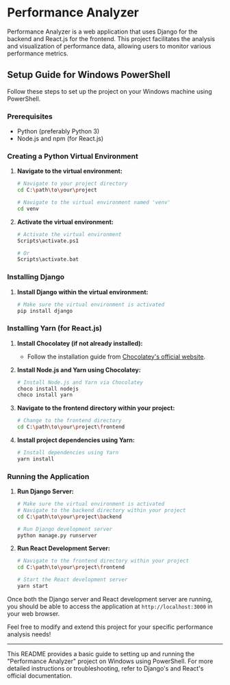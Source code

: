 # Performance Analyzer

Performance Analyzer is a web application that uses Django for the backend and React.js for the frontend. This project facilitates the analysis and visualization of performance data, allowing users to monitor various performance metrics.

## Setup Guide for Windows PowerShell

Follow these steps to set up the project on your Windows machine using PowerShell.

### Prerequisites

- Python (preferably Python 3)
- Node.js and npm (for React.js)

### Creating a Python Virtual Environment

1. **Navigate to the virtual environment:**
   ```bash
   # Navigate to your project directory
   cd C:\path\to\your\project

   # Navigate to the virtual environment named 'venv'
   cd venv
   ```

2. **Activate the virtual environment:**
   ```bash
   # Activate the virtual environment
   Scripts\activate.ps1
   
   # Or
   Scripts\activate.bat
   ```

### Installing Django

1. **Install Django within the virtual environment:**
   ```bash
   # Make sure the virtual environment is activated
   pip install django
   ```

### Installing Yarn (for React.js)

1. **Install Chocolatey (if not already installed):**
   - Follow the installation guide from [Chocolatey's official website](https://chocolatey.org/install).

2. **Install Node.js and Yarn using Chocolatey:**
   ```bash
   # Install Node.js and Yarn via Chocolatey
   choco install nodejs
   choco install yarn
   ```

3. **Navigate to the frontend directory within your project:**
   ```bash
   # Change to the frontend directory
   cd C:\path\to\your\project\frontend
   ```

4. **Install project dependencies using Yarn:**
   ```bash
   # Install dependencies using Yarn
   yarn install
   ```

### Running the Application

1. **Run Django Server:**
   ```bash
   # Make sure the virtual environment is activated
   # Navigate to the backend directory within your project
   cd C:\path\to\your\project\backend

   # Run Django development server
   python manage.py runserver
   ```

2. **Run React Development Server:**
   ```bash
   # Navigate to the frontend directory within your project
   cd C:\path\to\your\project\frontend

   # Start the React development server
   yarn start
   ```

Once both the Django server and React development server are running, you should be able to access the application at `http://localhost:3000` in your web browser.

Feel free to modify and extend this project for your specific performance analysis needs!

---

This README provides a basic guide to setting up and running the "Performance Analyzer" project on Windows using PowerShell. For more detailed instructions or troubleshooting, refer to Django's and React's official documentation.
